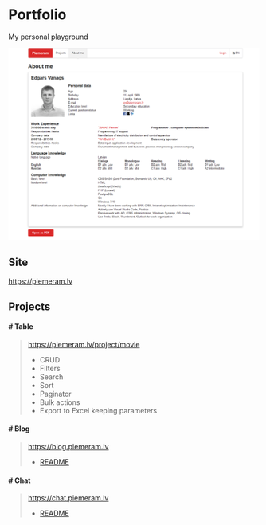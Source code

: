 # Portfolio

My personal playground

![Piemeram.lv](https://raw.githubusercontent.com/narkoze/piemeram/master/README.png)

## Site

https://piemeram.lv

## Projects

#### # Table
> https://piemeram.lv/project/movie
>
> - CRUD
> - Filters
> - Search
> - Sort
> - Paginator
> - Bulk actions
> - Export to Excel keeping parameters

#### # Blog
> https://blog.piemeram.lv
>
> * [README](https://github.com/narkoze/blog/blob/master/README.md)

#### # Chat
> https://chat.piemeram.lv
>
> * [README](https://github.com/narkoze/chat/blob/master/README.md)
